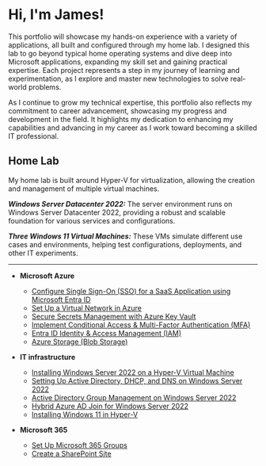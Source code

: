 # Hi, I'm James!

This portfolio will showcase my hands-on experience with a variety of applications, all built and configured through my home lab. I designed this lab to go beyond typical home operating systems and dive deep into Microsoft applications, expanding my skill set and gaining practical expertise. Each project represents a step in my journey of learning and experimentation, as I explore and master new technologies to solve real-world problems.

As I continue to grow my technical expertise, this portfolio also reflects my commitment to career advancement, showcasing my progress and development in the field. It highlights my dedication to enhancing my capabilities and advancing in my career as I work toward becoming a skilled IT professional.

## Home Lab
 My home lab is built around Hyper-V for virtualization, allowing the creation and management of multiple virtual machines.

***Windows Server Datacenter 2022:*** The server environment runs on Windows Server Datacenter 2022, providing a robust and scalable foundation for various services and configurations.

***Three Windows 11 Virtual Machines:*** These VMs simulate different use cases and environments, helping test configurations, deployments, and other IT experiments.
___
- <b>Microsoft Azure</b>
  -  [Configure Single Sign-On (SSO) for a SaaS Application using Microsoft Entra ID](https://github.com/jwnfld3/single-sign-on)
  -  [Set Up a Virtual Network in Azure](https://github.com/jwnfld3/azure-vnet)
  -  [Secure Secrets Management with Azure Key Vault](https://github.com/jwnfld3/secure-secrets-management)
  - [Implement Conditional Access & Multi-Factor Authentication (MFA)](https://github.com/jwnfld3/idmgmt.git)
  - [Entra ID Identity & Access Management (IAM)](https://github.com/jwnfld3/azure-access-mgmt/tree/main)
  - [Azure Storage (Blob Storage)](https://github.com/jwnfld3/azure-blob-storage)
 
- <b>IT infrastructure</b>
  - [Installing Windows Server 2022 on a Hyper-V Virtual Machine](https://github.com/jwnfld3/windows-server-setup-2022.git)
  - [Setting Up Active Directory, DHCP, and DNS on Windows Server 2022](https://github.com/jwnfld3/setup-AD-DHCP-DNS.git)
  - [Active Directory Group Management on Windows Server 2022](https://github.com/jwnfld3/group-policy)
  - [Hybrid Azure AD Join for Windows Server 2022](https://github.com/jwnfld3/hybrid-azure-AD)
  - [Installing Windows 11 in Hyper-V](https://github.com/jwnfld3/windows11-hyper-v)

- <b>Microsoft 365</b>
    - [Set Up Microsoft 365 Groups](https://github.com/jwnfld3/m365-groups)
    - [Create a SharePoint Site](https://github.com/jwnfld3/sharepoint-team)

  
  



<!--


